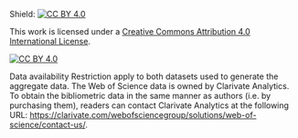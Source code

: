 Shield: [![CC BY 4.0][cc-by-shield]][cc-by]

This work is licensed under a
[Creative Commons Attribution 4.0 International License][cc-by].

[![CC BY 4.0][cc-by-image]][cc-by]

[cc-by]: http://creativecommons.org/licenses/by/4.0/
[cc-by-image]: https://i.creativecommons.org/l/by/4.0/88x31.png
[cc-by-shield]: https://img.shields.io/badge/License-CC%20BY%204.0-lightgrey.svg



Data availability
Restriction apply to both datasets used to generate the aggregate data. The Web of Science data is owned by Clarivate Analytics. To obtain the bibliometric data in the same manner as authors (i.e. by purchasing them), readers can contact Clarivate Analytics at the following URL: https://clarivate.com/webofsciencegroup/solutions/web-of-science/contact-us/. 
